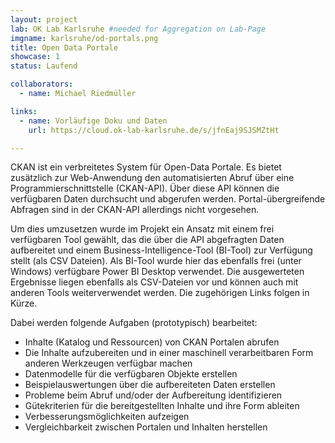 ```yaml
---
layout: project
lab: OK Lab Karlsruhe #needed for Aggregation on Lab-Page
imgname: karlsruhe/od-portals.png
title: Open Data Portale
showcase: 1
status: Laufend

collaborators:
  - name: Michael Riedmüller

links:
  - name: Vorläufige Doku und Daten
    url: https://cloud.ok-lab-karlsruhe.de/s/jfnEaj9SJSMZtHt

---
```


CKAN ist ein verbreitetes System für Open-Data Portale. Es bietet zusätzlich zur Web-Anwendung den automatisierten Abruf über eine Programmierschnittstelle (CKAN-API). Über diese API können die verfügbaren Daten durchsucht und abgerufen werden. Portal-übergreifende Abfragen sind in der CKAN-API allerdings nicht vorgesehen. 

Um dies umzusetzen wurde im Projekt ein Ansatz mit einem frei verfügbaren Tool gewählt, das die über die API abgefragten Daten aufbereitet und einem Business-Intelligence-Tool (BI-Tool) zur Verfügung stellt (als CSV Dateien).
Als BI-Tool wurde hier das ebenfalls frei (unter Windows) verfügbare Power BI Desktop verwendet. Die ausgewerteten Ergebnisse liegen ebenfalls als CSV-Dateien vor und können auch mit anderen Tools weiterverwendet werden. Die zugehörigen Links folgen in Kürze.


Dabei werden folgende Aufgaben (prototypisch) bearbeitet:
  * Inhalte (Katalog und Ressourcen) von CKAN Portalen abrufen
  * Die Inhalte aufzubereiten und in einer maschinell verarbeitbaren Form anderen Werkzeugen verfügbar machen
  * Datenmodelle für die verfügbaren Objekte erstellen
  * Beispielauswertungen über die aufbereiteten Daten erstellen
  * Probleme beim Abruf und/oder der Aufbereitung identifizieren
  * Gütekriterien für die bereitgestellten Inhalte und ihre Form ableiten
  * Verbesserungsmöglichkeiten aufzeigen
  * Vergleichbarkeit zwischen Portalen und Inhalten herstellen

